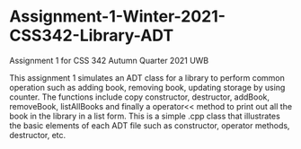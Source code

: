 # Assignment-1-Winter-2021-CSS342-Library-ADT

Assignment 1 for CSS 342 Autumn Quarter 2021 UWB

This assignment 1 simulates an ADT class for a library to perform common operation such as adding book, removing book, updating storage by using counter. The functions include copy constructor, destructor, addBook, removeBook, listAllBooks and finally a operator<< method to print out all the book in the library in a list form. This is a simple .cpp class that illustrates the basic elements of each ADT file such as constructor, operator methods, destructor, etc. 
